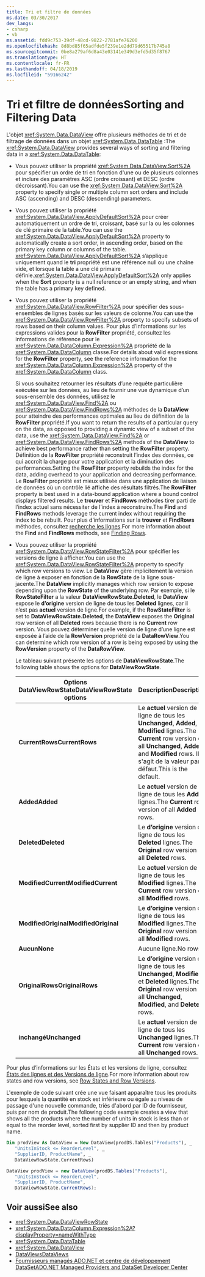 ```yaml
---
title: Tri et filtre de données
ms.date: 03/30/2017
dev_langs:
- csharp
- vb
ms.assetid: fdd9c753-39df-48cd-9822-2781afe76200
ms.openlocfilehash: 8d8bd85f65adfde5f239e1e2dd79d65517b745a8
ms.sourcegitcommit: 0be8a279af6d8a43e03141e349d3efd5d35f8767
ms.translationtype: HT
ms.contentlocale: fr-FR
ms.lasthandoff: 04/18/2019
ms.locfileid: "59166242"
---
```

# <a name="sorting-and-filtering-data"></a><span data-ttu-id="e1224-102">Tri et filtre de données</span><span class="sxs-lookup"><span data-stu-id="e1224-102">Sorting and Filtering Data</span></span>
<span data-ttu-id="e1224-103">L'objet <xref:System.Data.DataView> offre plusieurs méthodes de tri et de filtrage de données dans un objet <xref:System.Data.DataTable> :</span><span class="sxs-lookup"><span data-stu-id="e1224-103">The <xref:System.Data.DataView> provides several ways of sorting and filtering data in a <xref:System.Data.DataTable>:</span></span>  
  
-   <span data-ttu-id="e1224-104">Vous pouvez utiliser la propriété <xref:System.Data.DataView.Sort%2A> pour spécifier un ordre de tri en fonction d'une ou de plusieurs colonnes et inclure des paramètres ASC (ordre croissant) et DESC (ordre décroissant).</span><span class="sxs-lookup"><span data-stu-id="e1224-104">You can use the <xref:System.Data.DataView.Sort%2A> property to specify single or multiple column sort orders and include ASC (ascending) and DESC (descending) parameters.</span></span>  
  
-   <span data-ttu-id="e1224-105">Vous pouvez utiliser la propriété <xref:System.Data.DataView.ApplyDefaultSort%2A> pour créer automatiquement un ordre de tri, croissant, basé sur la ou les colonnes de clé primaire de la table.</span><span class="sxs-lookup"><span data-stu-id="e1224-105">You can use the <xref:System.Data.DataView.ApplyDefaultSort%2A> property to automatically create a sort order, in ascending order, based on the primary key column or columns of the table.</span></span> <span data-ttu-id="e1224-106"><xref:System.Data.DataView.ApplyDefaultSort%2A> s’applique uniquement quand le **tri** propriété est une référence null ou une chaîne vide, et lorsque la table a une clé primaire définie.</span><span class="sxs-lookup"><span data-stu-id="e1224-106"><xref:System.Data.DataView.ApplyDefaultSort%2A> only applies when the **Sort** property is a null reference or an empty string, and when the table has a primary key defined.</span></span>  
  
-   <span data-ttu-id="e1224-107">Vous pouvez utiliser la propriété <xref:System.Data.DataView.RowFilter%2A> pour spécifier des sous-ensembles de lignes basés sur les valeurs de colonne.</span><span class="sxs-lookup"><span data-stu-id="e1224-107">You can use the <xref:System.Data.DataView.RowFilter%2A> property to specify subsets of rows based on their column values.</span></span> <span data-ttu-id="e1224-108">Pour plus d’informations sur les expressions valides pour la **RowFilter** propriété, consultez les informations de référence pour le <xref:System.Data.DataColumn.Expression%2A> propriété de la <xref:System.Data.DataColumn> classe.</span><span class="sxs-lookup"><span data-stu-id="e1224-108">For details about valid expressions for the **RowFilter** property, see the reference information for the <xref:System.Data.DataColumn.Expression%2A> property of the <xref:System.Data.DataColumn> class.</span></span>  
  
     <span data-ttu-id="e1224-109">Si vous souhaitez retourner les résultats d’une requête particulière exécutée sur les données, au lieu de fournir une vue dynamique d’un sous-ensemble des données, utilisez le <xref:System.Data.DataView.Find%2A> ou <xref:System.Data.DataView.FindRows%2A> méthodes de la **DataView** pour atteindre des performances optimales au lieu de définition de la **RowFilter** propriété.</span><span class="sxs-lookup"><span data-stu-id="e1224-109">If you want to return the results of a particular query on the data, as opposed to providing a dynamic view of a subset of the data, use the <xref:System.Data.DataView.Find%2A> or <xref:System.Data.DataView.FindRows%2A> methods of the **DataView** to achieve best performance rather than setting the **RowFilter** property.</span></span> <span data-ttu-id="e1224-110">Définition de la **RowFilter** propriété reconstruit l’index des données, ce qui accroît la charge pour votre application et la diminution des performances.</span><span class="sxs-lookup"><span data-stu-id="e1224-110">Setting the **RowFilter** property rebuilds the index for the data, adding overhead to your application and decreasing performance.</span></span> <span data-ttu-id="e1224-111">Le **RowFilter** propriété est mieux utilisée dans une application de liaison de données où un contrôle lié affiche des résultats filtrés.</span><span class="sxs-lookup"><span data-stu-id="e1224-111">The **RowFilter** property is best used in a data-bound application where a bound control displays filtered results.</span></span> <span data-ttu-id="e1224-112">Le **trouver** et **FindRows** méthodes tirer parti de l’index actuel sans nécessiter de l’index à reconstruire.</span><span class="sxs-lookup"><span data-stu-id="e1224-112">The **Find** and **FindRows** methods leverage the current index without requiring the index to be rebuilt.</span></span> <span data-ttu-id="e1224-113">Pour plus d’informations sur la **trouver** et **FindRows** méthodes, consultez [recherche les lignes](../../../../../docs/framework/data/adonet/dataset-datatable-dataview/finding-rows.md).</span><span class="sxs-lookup"><span data-stu-id="e1224-113">For more information about the **Find** and **FindRows** methods, see [Finding Rows](../../../../../docs/framework/data/adonet/dataset-datatable-dataview/finding-rows.md).</span></span>  
  
-   <span data-ttu-id="e1224-114">Vous pouvez utiliser la propriété <xref:System.Data.DataView.RowStateFilter%2A> pour spécifier les versions de ligne à afficher.</span><span class="sxs-lookup"><span data-stu-id="e1224-114">You can use the <xref:System.Data.DataView.RowStateFilter%2A> property to specify which row versions to view.</span></span> <span data-ttu-id="e1224-115">Le **DataView** gère implicitement la version de ligne à exposer en fonction de la **RowState** de la ligne sous-jacente.</span><span class="sxs-lookup"><span data-stu-id="e1224-115">The **DataView** implicitly manages which row version to expose depending upon the **RowState** of the underlying row.</span></span> <span data-ttu-id="e1224-116">Par exemple, si le **RowStateFilter** a la valeur **DataViewRowState.Deleted**, le **DataView** expose le **d’origine** version de ligne de tous les **Deleted** lignes, car il n’est pas **actuel** version de ligne.</span><span class="sxs-lookup"><span data-stu-id="e1224-116">For example, if the **RowStateFilter** is set to **DataViewRowState.Deleted**, the **DataView** exposes the **Original** row version of all **Deleted** rows because there is no **Current** row version.</span></span> <span data-ttu-id="e1224-117">Vous pouvez déterminer quelle version de ligne d’une ligne est exposée à l’aide de la **RowVersion** propriété de la **DataRowView**.</span><span class="sxs-lookup"><span data-stu-id="e1224-117">You can determine which row version of a row is being exposed by using the **RowVersion** property of the **DataRowView**.</span></span>  
  
     <span data-ttu-id="e1224-118">Le tableau suivant présente les options de **DataViewRowState**.</span><span class="sxs-lookup"><span data-stu-id="e1224-118">The following table shows the options for **DataViewRowState**.</span></span>  
  
    |<span data-ttu-id="e1224-119">Options DataViewRowState</span><span class="sxs-lookup"><span data-stu-id="e1224-119">DataViewRowState options</span></span>|<span data-ttu-id="e1224-120">Description</span><span class="sxs-lookup"><span data-stu-id="e1224-120">Description</span></span>|  
    |------------------------------|-----------------|  
    |<span data-ttu-id="e1224-121">**CurrentRows**</span><span class="sxs-lookup"><span data-stu-id="e1224-121">**CurrentRows**</span></span>|<span data-ttu-id="e1224-122">Le **actuel** version de ligne de tous les **Unchanged**, **Added**, et **Modified** lignes.</span><span class="sxs-lookup"><span data-stu-id="e1224-122">The **Current** row version of all **Unchanged**, **Added**, and **Modified** rows.</span></span> <span data-ttu-id="e1224-123">Il s'agit de la valeur par défaut.</span><span class="sxs-lookup"><span data-stu-id="e1224-123">This is the default.</span></span>|  
    |<span data-ttu-id="e1224-124">**Added**</span><span class="sxs-lookup"><span data-stu-id="e1224-124">**Added**</span></span>|<span data-ttu-id="e1224-125">Le **actuel** version de ligne de tous les **Added** lignes.</span><span class="sxs-lookup"><span data-stu-id="e1224-125">The **Current** row version of all **Added** rows.</span></span>|  
    |<span data-ttu-id="e1224-126">**Deleted**</span><span class="sxs-lookup"><span data-stu-id="e1224-126">**Deleted**</span></span>|<span data-ttu-id="e1224-127">Le **d’origine** version de ligne de tous les **Deleted** lignes.</span><span class="sxs-lookup"><span data-stu-id="e1224-127">The **Original** row version of all **Deleted** rows.</span></span>|  
    |<span data-ttu-id="e1224-128">**ModifiedCurrent**</span><span class="sxs-lookup"><span data-stu-id="e1224-128">**ModifiedCurrent**</span></span>|<span data-ttu-id="e1224-129">Le **actuel** version de ligne de tous les **Modified** lignes.</span><span class="sxs-lookup"><span data-stu-id="e1224-129">The **Current** row version of all **Modified** rows.</span></span>|  
    |<span data-ttu-id="e1224-130">**ModifiedOriginal**</span><span class="sxs-lookup"><span data-stu-id="e1224-130">**ModifiedOriginal**</span></span>|<span data-ttu-id="e1224-131">Le **d’origine** version de ligne de tous les **Modified** lignes.</span><span class="sxs-lookup"><span data-stu-id="e1224-131">The **Original** row version of all **Modified** rows.</span></span>|  
    |<span data-ttu-id="e1224-132">**Aucun**</span><span class="sxs-lookup"><span data-stu-id="e1224-132">**None**</span></span>|<span data-ttu-id="e1224-133">Aucune ligne.</span><span class="sxs-lookup"><span data-stu-id="e1224-133">No rows.</span></span>|  
    |<span data-ttu-id="e1224-134">**OriginalRows**</span><span class="sxs-lookup"><span data-stu-id="e1224-134">**OriginalRows**</span></span>|<span data-ttu-id="e1224-135">Le **d’origine** version de ligne de tous les **Unchanged**, **Modified**, et **Deleted** lignes.</span><span class="sxs-lookup"><span data-stu-id="e1224-135">The **Original** row version of all **Unchanged**, **Modified**, and **Deleted** rows.</span></span>|  
    |<span data-ttu-id="e1224-136">**inchangé**</span><span class="sxs-lookup"><span data-stu-id="e1224-136">**Unchanged**</span></span>|<span data-ttu-id="e1224-137">Le **actuel** version de ligne de tous les **Unchanged** lignes.</span><span class="sxs-lookup"><span data-stu-id="e1224-137">The **Current** row version of all **Unchanged** rows.</span></span>|  
  
 <span data-ttu-id="e1224-138">Pour plus d’informations sur les États et les versions de ligne, consultez [États des lignes et des Versions de ligne](../../../../../docs/framework/data/adonet/dataset-datatable-dataview/row-states-and-row-versions.md).</span><span class="sxs-lookup"><span data-stu-id="e1224-138">For more information about row states and row versions, see [Row States and Row Versions](../../../../../docs/framework/data/adonet/dataset-datatable-dataview/row-states-and-row-versions.md).</span></span>  
  
 <span data-ttu-id="e1224-139">L'exemple de code suivant crée une vue faisant apparaître tous les produits pour lesquels la quantité en stock est inférieure ou égale au niveau de passage d'une nouvelle commande, triés d'abord par ID de fournisseur, puis par nom de produit.</span><span class="sxs-lookup"><span data-stu-id="e1224-139">The following code example creates a view that shows all the products where the number of units in stock is less than or equal to the reorder level, sorted first by supplier ID and then by product name.</span></span>  
  
```vb  
Dim prodView As DataView = New DataView(prodDS.Tables("Products"), _  
   "UnitsInStock <= ReorderLevel", _  
   "SupplierID, ProductName", _  
   DataViewRowState.CurrentRows)  
```  
  
```csharp  
DataView prodView = new DataView(prodDS.Tables["Products"],  
   "UnitsInStock <= ReorderLevel",  
   "SupplierID, ProductName",  
   DataViewRowState.CurrentRows);  
```  
  
## <a name="see-also"></a><span data-ttu-id="e1224-140">Voir aussi</span><span class="sxs-lookup"><span data-stu-id="e1224-140">See also</span></span>

- <xref:System.Data.DataViewRowState>
- <xref:System.Data.DataColumn.Expression%2A?displayProperty=nameWithType>
- <xref:System.Data.DataTable>
- <xref:System.Data.DataView>
- [<span data-ttu-id="e1224-141">DataViews</span><span class="sxs-lookup"><span data-stu-id="e1224-141">DataViews</span></span>](../../../../../docs/framework/data/adonet/dataset-datatable-dataview/dataviews.md)
- [<span data-ttu-id="e1224-142">Fournisseurs managés ADO.NET et centre de développement DataSet</span><span class="sxs-lookup"><span data-stu-id="e1224-142">ADO.NET Managed Providers and DataSet Developer Center</span></span>](https://go.microsoft.com/fwlink/?LinkId=217917)

